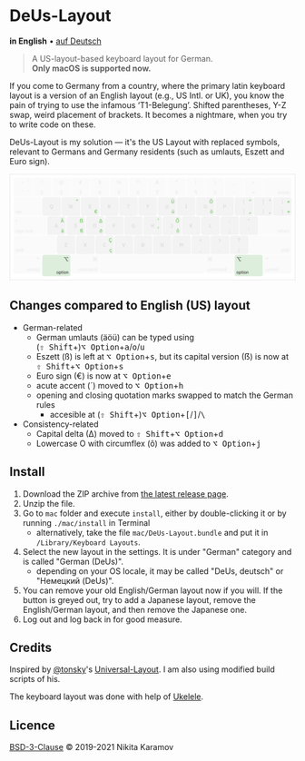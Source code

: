 # DeUs-Layout

**in English** • [auf Deutsch](README.de.md)

> A US-layout-based keyboard layout for German.  
> **Only macOS is supported now.**

If you come to Germany from a country, where the primary latin keyboard layout is a version of an English layout (e.g., US Intl. or UK), you know the pain of trying to use the infamous ‘T1-Belegung’. Shifted parentheses, Y-Z swap, weird placement of brackets. It becomes a nightmare, when you try to write code on these.

DeUs-Layout is my solution — it's the US Layout with replaced symbols, relevant to Germans and Germany residents (such as umlauts, Eszett and Euro sign).

![Keyboard layout with special keys highlighted](assets/layout/layout.png)

## Changes compared to English (US) layout

- German-related
  - German umlauts (äöü) can be typed using (<kbd>⇧ Shift</kbd>+)<kbd>⌥ Option</kbd>+<kbd>a</kbd>/<kbd>o</kbd>/<kbd>u</kbd>
  - Eszett (ß) is left at <kbd>⌥ Option</kbd>+<kbd>s</kbd>, but its capital version (ẞ) is now at <kbd>⇧ Shift</kbd>+<kbd>⌥ Option</kbd>+<kbd>s</kbd>
  - Euro sign (€) is now at <kbd>⌥ Option</kbd>+<kbd>e</kbd>
  - acute accent (´) moved to <kbd>⌥ Option</kbd>+<kbd>h</kbd>
  - opening and closing quotation marks swapped to match the German rules
    - accesible at (<kbd>⇧ Shift</kbd>+)<kbd>⌥ Option</kbd>+<kbd>\[</kbd>/<kbd>\]</kbd>/<kbd>\\</kbd>
- Consistency-related
  - Capital delta (∆) moved to <kbd>⇧ Shift</kbd>+<kbd>⌥ Option</kbd>+<kbd>d</kbd>
  - Lowercase O with circumflex (ô) was added to <kbd>⌥ Option</kbd>+<kbd>j</kbd>

## Install

1. Download the ZIP archive from [the latest release page](https://github.com/NickKaramoff/MigrantTastatur/releases/latest).
2. Unzip the file.
3. Go to `mac` folder and execute `install`, either by double-clicking it or by running `./mac/install` in Terminal
   - alternatively, take the file `mac/DeUs-Layout.bundle` and put it in `/Library/Keyboard Layouts`.
4. Select the new layout in the settings. It is under "German" category and is called "German (DeUs)".
   - depending on your OS locale, it may be called "DeUs, deutsch" or "Немецкий (DeUs)".
5. You can remove your old English/German layout now if you will. If the button is greyed out, try to add a Japanese layout, remove the English/German layout, and then remove the Japanese one.
6. Log out and log back in for good measure.

## Credits

Inspired by [@tonsky](https://twitter.com/nikitonsky)'s [Universal-Layout](https://github.com/tonsky/Universal-Layout/). I am also using modified build scripts of his.

The keyboard layout was done with help of [Ukelele](http://software.sil.org/ukelele/).

## Licence

[BSD-3-Clause](https://spdx.org/licenses/BSD-3-Clause.html) © 2019-2021 Nikita Karamov
